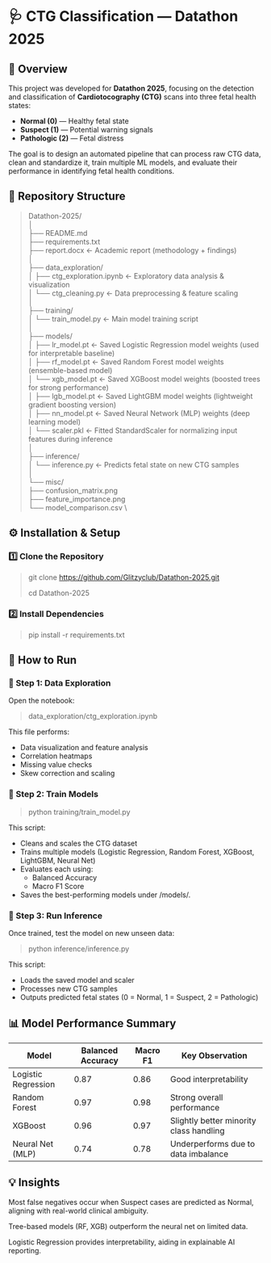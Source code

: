 # 🩺 CTG Classification — Datathon 2025

## 📘 Overview
This project was developed for **Datathon 2025**, focusing on the detection and classification of **Cardiotocography (CTG)** scans into three fetal health states:

- **Normal (0)** — Healthy fetal state  
- **Suspect (1)** — Potential warning signals  
- **Pathologic (2)** — Fetal distress  

The goal is to design an automated pipeline that can process raw CTG data, clean and standardize it, train multiple ML models, and evaluate their performance in identifying fetal health conditions.

## 🧭 Repository Structure

> Datathon-2025/ \
│ \
├── README.md \
├── requirements.txt \
├── report.docx ← Academic report (methodology + findings) \
│ \
├── data_exploration/ \
│ ├── ctg_exploration.ipynb ← Exploratory data analysis & visualization \
│ └── ctg_cleaning.py ← Data preprocessing & feature scaling \
│ \
├── training/ \
│ └── train_model.py ← Main model training script \
│ \
├── models/ \
│ ├── lr_model.pt ← Saved Logistic Regression model weights (used for interpretable baseline) \
│ ├── rf_model.pt   ← Saved Random Forest model weights (ensemble-based model) \
│ └── xgb_model.pt  ← Saved XGBoost model weights (boosted trees for strong performance) \
│ ├── lgb_model.pt  ← Saved LightGBM model weights (lightweight gradient boosting version) \
│ ├── nn_model.pt   ← Saved Neural Network (MLP) weights (deep learning model) \
│ └── scaler.pkl    ← Fitted StandardScaler for normalizing input features during inference\
│ \
├── inference/ \
│ └── inference.py ← Predicts fetal state on new CTG samples \
│ \
└── misc/ \
├── confusion_matrix.png \
├── feature_importance.png \
└── model_comparison.csv \


## ⚙️ Installation & Setup

### 1️⃣ Clone the Repository

> git clone https://github.com/Glitzyclub/Datathon-2025.git
>
> cd Datathon-2025

### 2️⃣ Install Dependencies

> pip install -r requirements.txt

## 🚀 How to Run
### 🧹 Step 1: Data Exploration
Open the notebook:

> data_exploration/ctg_exploration.ipynb

This file performs:

- Data visualization and feature analysis
- Correlation heatmaps
- Missing value checks
- Skew correction and scaling

### 🧠 Step 2: Train Models

> python training/train_model.py

This script:

- Cleans and scales the CTG dataset
- Trains multiple models (Logistic Regression, Random Forest, XGBoost, LightGBM, Neural Net)
- Evaluates each using:
  - Balanced Accuracy
  - Macro F1 Score
- Saves the best-performing models under /models/.

### 🔎 Step 3: Run Inference
Once trained, test the model on new unseen data:

> python inference/inference.py

This script:

- Loads the saved model and scaler
- Processes new CTG samples
- Outputs predicted fetal states (0 = Normal, 1 = Suspect, 2 = Pathologic)

## 📊 Model Performance Summary
|  Model	|  Balanced Accuracy	| Macro F1 | Key Observation |
| --------|---------------------|----------|-----------------|
| Logistic Regression |	0.87	| 0.86	| Good interpretability |
| Random Forest |	0.97 |	0.98	| Strong overall performance |
| XGBoost |	0.96	|  0.97	| Slightly better minority class handling |
| Neural Net (MLP) |	0.74 |	0.78 |	Underperforms due to data imbalance |

## 💡 Insights
Most false negatives occur when Suspect cases are predicted as Normal, aligning with real-world clinical ambiguity.

Tree-based models (RF, XGB) outperform the neural net on limited data.

Logistic Regression provides interpretability, aiding in explainable AI reporting.



